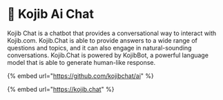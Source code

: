 # 🤖 Kojib Ai Chat

Kojib Chat is a chatbot that provides a conversational way to interact with Kojib.com. Kojib.Chat is able to provide answers to a wide range of questions and topics, and it can also engage in natural-sounding conversations. Kojib.Chat is powered by KojibBot, a powerful language model that is able to generate human-like response.&#x20;

{% embed url="https://github.com/kojibchat/ai" %}

{% embed url="https://kojib.chat" %}
